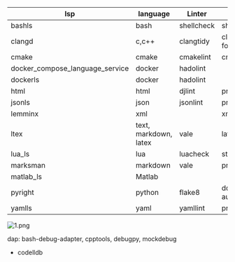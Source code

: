 | lsp                             | language              | Linter     | Format                     |
| ------------------------------- | --------------------- | ---------- | -------------------------- |
| bashls                          | bash                  | shellcheck | shfmt                      |
| clangd                          | c,c++                 | clangtidy  | clang-format(clang_format) |
| cmake                           | cmake                 | cmakelint  | cmakeformat                |
| docker_compose_language_service | docker                | hadolint   |                            |
| dockerls                        | docker                | hadolint   |                            |
| html                            | html                  | djlint     | prettier                   |
| jsonls                          | json                  | jsonlint   | prettier                   |
| lemminx                         | xml                   |            | xmlformatter               |
| ltex                            | text, markdown, latex | vale       | latexindent                |
| lua_ls                          | lua                   | luacheck   | stylua                     |
| marksman                        | markdown              | vale       | prettier                   |
| matlab_ls                       | Matlab                |            |                            |
| pyright                         | python                | flake8     | docformatter, autopep8     |
| yamlls                          | yaml                  | yamllint   | prettier                   |

![1.png](~/Desktop/1.png)

dap: bash-debug-adapter, cpptools, debugpy, mockdebug

- codelldb
